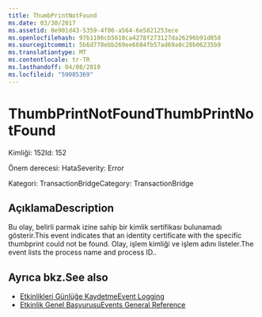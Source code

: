 ```yaml
---
title: ThumbPrintNotFound
ms.date: 03/30/2017
ms.assetid: 0e901d43-5359-4f06-a564-6e5821253ece
ms.openlocfilehash: 97b1106cb5618ca4278f273127da26296b91d858
ms.sourcegitcommit: 5b6d778ebb269ee6684fb57ad69a8c28b06235b9
ms.translationtype: MT
ms.contentlocale: tr-TR
ms.lasthandoff: 04/08/2019
ms.locfileid: "59085369"
---
```

# <a name="thumbprintnotfound"></a><span data-ttu-id="84cec-102">ThumbPrintNotFound</span><span class="sxs-lookup"><span data-stu-id="84cec-102">ThumbPrintNotFound</span></span>
<span data-ttu-id="84cec-103">Kimliği: 152</span><span class="sxs-lookup"><span data-stu-id="84cec-103">Id: 152</span></span>  
  
 <span data-ttu-id="84cec-104">Önem derecesi: Hata</span><span class="sxs-lookup"><span data-stu-id="84cec-104">Severity: Error</span></span>  
  
 <span data-ttu-id="84cec-105">Kategori: TransactionBridge</span><span class="sxs-lookup"><span data-stu-id="84cec-105">Category: TransactionBridge</span></span>  
  
## <a name="description"></a><span data-ttu-id="84cec-106">Açıklama</span><span class="sxs-lookup"><span data-stu-id="84cec-106">Description</span></span>  
 <span data-ttu-id="84cec-107">Bu olay, belirli parmak izine sahip bir kimlik sertifikası bulunamadı gösterir.</span><span class="sxs-lookup"><span data-stu-id="84cec-107">This event indicates that an identity certificate with the specific thumbprint could not be found.</span></span> <span data-ttu-id="84cec-108">Olay, işlem kimliği ve işlem adını listeler.</span><span class="sxs-lookup"><span data-stu-id="84cec-108">The event lists the process name and process ID..</span></span>  
  
## <a name="see-also"></a><span data-ttu-id="84cec-109">Ayrıca bkz.</span><span class="sxs-lookup"><span data-stu-id="84cec-109">See also</span></span>

- [<span data-ttu-id="84cec-110">Etkinlikleri Günlüğe Kaydetme</span><span class="sxs-lookup"><span data-stu-id="84cec-110">Event Logging</span></span>](../../../../../docs/framework/wcf/diagnostics/event-logging/index.md)
- [<span data-ttu-id="84cec-111">Etkinlik Genel Başvurusu</span><span class="sxs-lookup"><span data-stu-id="84cec-111">Events General Reference</span></span>](../../../../../docs/framework/wcf/diagnostics/event-logging/events-general-reference.md)
